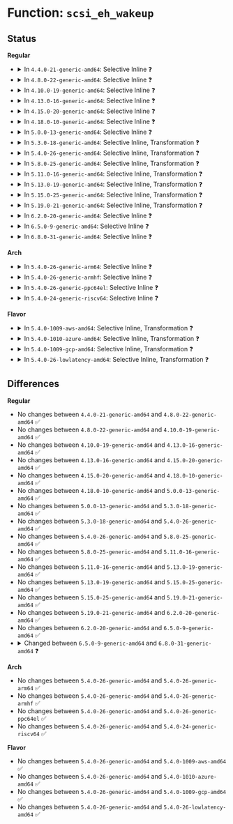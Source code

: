 # Function: <code>scsi_eh_wakeup</code>

## Status
<b>Regular</b>
<ul>
<li>
<details>
<summary>In <code>4.4.0-21-generic-amd64</code>: Selective Inline ❓</summary>

```c
void scsi_eh_wakeup(struct Scsi_Host * shost)
```

```json
{
  "name": "scsi_eh_wakeup",
  "collision_type": "Unique Global",
  "inline_type": "Selective",
  "funcs": [
    {
      "addr": 18446744071584791344,
      "name": "scsi_eh_wakeup",
      "external": true,
      "loc": "drivers/scsi/scsi_error.c:63",
      "file": "drivers/scsi/scsi_error.c",
      "inline": "not declared, inlined",
      "caller_inline": [],
      "caller_func": [
        "drivers/scsi/scsi_error.c:scsi_schedule_eh",
        "drivers/scsi/scsi_error.c:scsi_eh_scmd_add",
        "drivers/scsi/scsi_lib.c:scsi_device_unbusy"
      ]
    }
  ],
  "symbols": [
    {
      "addr": 18446744071584791344,
      "name": "scsi_eh_wakeup",
      "section": ".text",
      "bind": "STB_GLOBAL",
      "size": 161
    }
  ]
}
```
</details>
</li>
<li>
<details>
<summary>In <code>4.8.0-22-generic-amd64</code>: Selective Inline ❓</summary>

```c
void scsi_eh_wakeup(struct Scsi_Host * shost)
```

```json
{
  "name": "scsi_eh_wakeup",
  "collision_type": "Unique Global",
  "inline_type": "Selective",
  "funcs": [
    {
      "addr": 18446744071585151584,
      "name": "scsi_eh_wakeup",
      "external": true,
      "loc": "drivers/scsi/scsi_error.c:63",
      "file": "drivers/scsi/scsi_error.c",
      "inline": "not declared, inlined",
      "caller_inline": [],
      "caller_func": [
        "drivers/scsi/scsi_error.c:scsi_eh_scmd_add",
        "drivers/scsi/scsi_error.c:scsi_schedule_eh",
        "drivers/scsi/scsi_lib.c:scsi_device_unbusy"
      ]
    }
  ],
  "symbols": [
    {
      "addr": 18446744071585151584,
      "name": "scsi_eh_wakeup",
      "section": ".text",
      "bind": "STB_GLOBAL",
      "size": 154
    }
  ]
}
```
</details>
</li>
<li>
<details>
<summary>In <code>4.10.0-19-generic-amd64</code>: Selective Inline ❓</summary>

```c
void scsi_eh_wakeup(struct Scsi_Host * shost)
```

```json
{
  "name": "scsi_eh_wakeup",
  "collision_type": "Unique Global",
  "inline_type": "Selective",
  "funcs": [
    {
      "addr": 18446744071585345856,
      "name": "scsi_eh_wakeup",
      "external": true,
      "loc": "drivers/scsi/scsi_error.c:63",
      "file": "drivers/scsi/scsi_error.c",
      "inline": "not declared, inlined",
      "caller_inline": [],
      "caller_func": [
        "drivers/scsi/scsi_error.c:scsi_eh_scmd_add",
        "drivers/scsi/scsi_error.c:scsi_schedule_eh",
        "drivers/scsi/scsi_lib.c:scsi_device_unbusy"
      ]
    }
  ],
  "symbols": [
    {
      "addr": 18446744071585345856,
      "name": "scsi_eh_wakeup",
      "section": ".text",
      "bind": "STB_GLOBAL",
      "size": 154
    }
  ]
}
```
</details>
</li>
<li>
<details>
<summary>In <code>4.13.0-16-generic-amd64</code>: Selective Inline ❓</summary>

```c
void scsi_eh_wakeup(struct Scsi_Host * shost)
```

```json
{
  "name": "scsi_eh_wakeup",
  "collision_type": "Unique Global",
  "inline_type": "Selective",
  "funcs": [
    {
      "addr": 18446744071585431248,
      "name": "scsi_eh_wakeup",
      "external": true,
      "loc": "drivers/scsi/scsi_error.c:65",
      "file": "drivers/scsi/scsi_error.c",
      "inline": "not declared, inlined",
      "caller_inline": [],
      "caller_func": [
        "drivers/scsi/scsi_error.c:scsi_eh_scmd_add",
        "drivers/scsi/scsi_error.c:scsi_schedule_eh",
        "drivers/scsi/scsi_lib.c:scsi_device_unbusy"
      ]
    }
  ],
  "symbols": [
    {
      "addr": 18446744071585431248,
      "name": "scsi_eh_wakeup",
      "section": ".text",
      "bind": "STB_GLOBAL",
      "size": 152
    }
  ]
}
```
</details>
</li>
<li>
<details>
<summary>In <code>4.15.0-20-generic-amd64</code>: Selective Inline ❓</summary>

```c
void scsi_eh_wakeup(struct Scsi_Host * shost)
```

```json
{
  "name": "scsi_eh_wakeup",
  "collision_type": "Unique Global",
  "inline_type": "Selective",
  "funcs": [
    {
      "addr": 18446744071585861456,
      "name": "scsi_eh_wakeup",
      "external": true,
      "loc": "drivers/scsi/scsi_error.c:65",
      "file": "drivers/scsi/scsi_error.c",
      "inline": "not declared, inlined",
      "caller_inline": [],
      "caller_func": [
        "drivers/scsi/scsi_error.c:scsi_eh_inc_host_failed",
        "drivers/scsi/scsi_error.c:scsi_schedule_eh"
      ]
    }
  ],
  "symbols": [
    {
      "addr": 18446744071585861456,
      "name": "scsi_eh_wakeup",
      "section": ".text",
      "bind": "STB_GLOBAL",
      "size": 155
    }
  ]
}
```
</details>
</li>
<li>
<details>
<summary>In <code>4.18.0-10-generic-amd64</code>: Selective Inline ❓</summary>

```c
void scsi_eh_wakeup(struct Scsi_Host * shost)
```

```json
{
  "name": "scsi_eh_wakeup",
  "collision_type": "Unique Global",
  "inline_type": "Selective",
  "funcs": [
    {
      "addr": 18446744071586108016,
      "name": "scsi_eh_wakeup",
      "external": true,
      "loc": "drivers/scsi/scsi_error.c:65",
      "file": "drivers/scsi/scsi_error.c",
      "inline": "not declared, inlined",
      "caller_inline": [],
      "caller_func": [
        "drivers/scsi/scsi_error.c:scsi_eh_inc_host_failed",
        "drivers/scsi/scsi_error.c:scsi_schedule_eh"
      ]
    }
  ],
  "symbols": [
    {
      "addr": 18446744071586108016,
      "name": "scsi_eh_wakeup",
      "section": ".text",
      "bind": "STB_GLOBAL",
      "size": 154
    }
  ]
}
```
</details>
</li>
<li>
<details>
<summary>In <code>5.0.0-13-generic-amd64</code>: Selective Inline ❓</summary>

```c
void scsi_eh_wakeup(struct Scsi_Host * shost)
```

```json
{
  "name": "scsi_eh_wakeup",
  "collision_type": "Unique Global",
  "inline_type": "Selective",
  "funcs": [
    {
      "addr": 18446744071586254240,
      "name": "scsi_eh_wakeup",
      "external": true,
      "loc": "drivers/scsi/scsi_error.c:65",
      "file": "drivers/scsi/scsi_error.c",
      "inline": "not declared, inlined",
      "caller_inline": [],
      "caller_func": [
        "drivers/scsi/scsi_error.c:scsi_eh_inc_host_failed",
        "drivers/scsi/scsi_error.c:scsi_schedule_eh"
      ]
    }
  ],
  "symbols": [
    {
      "addr": 18446744071586254240,
      "name": "scsi_eh_wakeup",
      "section": ".text",
      "bind": "STB_GLOBAL",
      "size": 152
    }
  ]
}
```
</details>
</li>
<li>
<details>
<summary>In <code>5.3.0-18-generic-amd64</code>: Selective Inline, Transformation ❓</summary>

```c
void scsi_eh_wakeup(struct Scsi_Host * shost)
```

```json
{
  "name": "scsi_eh_wakeup",
  "collision_type": "Unique Global",
  "inline_type": "Selective",
  "funcs": [
    {
      "addr": 18446744071586502763,
      "name": "scsi_eh_wakeup",
      "external": true,
      "loc": "drivers/scsi/scsi_error.c:66",
      "file": "drivers/scsi/scsi_error.c",
      "inline": "not declared, inlined",
      "caller_inline": [],
      "caller_func": [
        "drivers/scsi/scsi_error.c:scsi_eh_inc_host_failed",
        "drivers/scsi/scsi_error.c:scsi_schedule_eh",
        "drivers/scsi/scsi_lib.c:scsi_dec_host_busy"
      ]
    }
  ],
  "symbols": [
    {
      "addr": 18446744071586502763,
      "name": "scsi_eh_wakeup.cold",
      "section": ".text",
      "bind": "STB_LOCAL",
      "size": 31
    },
    {
      "addr": 18446744071586496976,
      "name": "scsi_eh_wakeup",
      "section": ".text",
      "bind": "STB_GLOBAL",
      "size": 133
    }
  ]
}
```
</details>
</li>
<li>
<details>
<summary>In <code>5.4.0-26-generic-amd64</code>: Selective Inline, Transformation ❓</summary>

```c
void scsi_eh_wakeup(struct Scsi_Host * shost)
```

```json
{
  "name": "scsi_eh_wakeup",
  "collision_type": "Unique Global",
  "inline_type": "Selective",
  "funcs": [
    {
      "addr": 18446744071586650603,
      "name": "scsi_eh_wakeup",
      "external": true,
      "loc": "drivers/scsi/scsi_error.c:66",
      "file": "drivers/scsi/scsi_error.c",
      "inline": "not declared, inlined",
      "caller_inline": [],
      "caller_func": [
        "drivers/scsi/scsi_error.c:scsi_eh_inc_host_failed",
        "drivers/scsi/scsi_error.c:scsi_schedule_eh",
        "drivers/scsi/scsi_lib.c:scsi_dec_host_busy"
      ]
    }
  ],
  "symbols": [
    {
      "addr": 18446744071586650603,
      "name": "scsi_eh_wakeup.cold",
      "section": ".text",
      "bind": "STB_LOCAL",
      "size": 31
    },
    {
      "addr": 18446744071586644816,
      "name": "scsi_eh_wakeup",
      "section": ".text",
      "bind": "STB_GLOBAL",
      "size": 133
    }
  ]
}
```
</details>
</li>
<li>
<details>
<summary>In <code>5.8.0-25-generic-amd64</code>: Selective Inline, Transformation ❓</summary>

```c
void scsi_eh_wakeup(struct Scsi_Host * shost)
```

```json
{
  "name": "scsi_eh_wakeup",
  "collision_type": "Unique Global",
  "inline_type": "Selective",
  "funcs": [
    {
      "addr": 18446744071587447089,
      "name": "scsi_eh_wakeup",
      "external": true,
      "loc": "drivers/scsi/scsi_error.c:66",
      "file": "drivers/scsi/scsi_error.c",
      "inline": "not declared, inlined",
      "caller_inline": [],
      "caller_func": [
        "drivers/scsi/scsi_error.c:scsi_eh_inc_host_failed",
        "drivers/scsi/scsi_error.c:scsi_schedule_eh",
        "drivers/scsi/scsi_lib.c:scsi_device_unbusy"
      ]
    }
  ],
  "symbols": [
    {
      "addr": 18446744071587447089,
      "name": "scsi_eh_wakeup.cold",
      "section": ".text",
      "bind": "STB_LOCAL",
      "size": 31
    },
    {
      "addr": 18446744071587441728,
      "name": "scsi_eh_wakeup",
      "section": ".text",
      "bind": "STB_GLOBAL",
      "size": 133
    }
  ]
}
```
</details>
</li>
<li>
<details>
<summary>In <code>5.11.0-16-generic-amd64</code>: Selective Inline, Transformation ❓</summary>

```c
void scsi_eh_wakeup(struct Scsi_Host * shost)
```

```json
{
  "name": "scsi_eh_wakeup",
  "collision_type": "Unique Global",
  "inline_type": "Selective",
  "funcs": [
    {
      "addr": 18446744071591520249,
      "name": "scsi_eh_wakeup",
      "external": true,
      "loc": "drivers/scsi/scsi_error.c:66",
      "file": "drivers/scsi/scsi_error.c",
      "inline": "not declared, inlined",
      "caller_inline": [],
      "caller_func": [
        "drivers/scsi/scsi_error.c:scsi_eh_inc_host_failed",
        "drivers/scsi/scsi_error.c:scsi_schedule_eh",
        "drivers/scsi/scsi_lib.c:scsi_dec_host_busy"
      ]
    }
  ],
  "symbols": [
    {
      "addr": 18446744071591520249,
      "name": "scsi_eh_wakeup.cold",
      "section": ".text",
      "bind": "STB_LOCAL",
      "size": 31
    },
    {
      "addr": 18446744071587510352,
      "name": "scsi_eh_wakeup",
      "section": ".text",
      "bind": "STB_GLOBAL",
      "size": 115
    }
  ]
}
```
</details>
</li>
<li>
<details>
<summary>In <code>5.13.0-19-generic-amd64</code>: Selective Inline, Transformation ❓</summary>

```c
void scsi_eh_wakeup(struct Scsi_Host * shost)
```

```json
{
  "name": "scsi_eh_wakeup",
  "collision_type": "Unique Global",
  "inline_type": "Selective",
  "funcs": [
    {
      "addr": 18446744071591462100,
      "name": "scsi_eh_wakeup",
      "external": true,
      "loc": "drivers/scsi/scsi_error.c:66",
      "file": "drivers/scsi/scsi_error.c",
      "inline": "not declared, inlined",
      "caller_inline": [],
      "caller_func": [
        "drivers/scsi/scsi_error.c:scsi_eh_inc_host_failed",
        "drivers/scsi/scsi_error.c:scsi_schedule_eh",
        "drivers/scsi/scsi_lib.c:scsi_dec_host_busy"
      ]
    }
  ],
  "symbols": [
    {
      "addr": 18446744071591462100,
      "name": "scsi_eh_wakeup.cold",
      "section": ".text",
      "bind": "STB_LOCAL",
      "size": 31
    },
    {
      "addr": 18446744071587392000,
      "name": "scsi_eh_wakeup",
      "section": ".text",
      "bind": "STB_GLOBAL",
      "size": 115
    }
  ]
}
```
</details>
</li>
<li>
<details>
<summary>In <code>5.15.0-25-generic-amd64</code>: Selective Inline, Transformation ❓</summary>

```c
void scsi_eh_wakeup(struct Scsi_Host * shost)
```

```json
{
  "name": "scsi_eh_wakeup",
  "collision_type": "Unique Global",
  "inline_type": "Selective",
  "funcs": [
    {
      "addr": 18446744071592526734,
      "name": "scsi_eh_wakeup",
      "external": true,
      "loc": "drivers/scsi/scsi_error.c:66",
      "file": "drivers/scsi/scsi_error.c",
      "inline": "not declared, inlined",
      "caller_inline": [],
      "caller_func": [
        "drivers/scsi/scsi_error.c:scsi_eh_inc_host_failed",
        "drivers/scsi/scsi_error.c:scsi_schedule_eh",
        "drivers/scsi/scsi_lib.c:scsi_dec_host_busy"
      ]
    }
  ],
  "symbols": [
    {
      "addr": 18446744071592526734,
      "name": "scsi_eh_wakeup.cold",
      "section": ".text",
      "bind": "STB_LOCAL",
      "size": 31
    },
    {
      "addr": 18446744071587963728,
      "name": "scsi_eh_wakeup",
      "section": ".text",
      "bind": "STB_GLOBAL",
      "size": 115
    }
  ]
}
```
</details>
</li>
<li>
<details>
<summary>In <code>5.19.0-21-generic-amd64</code>: Selective Inline, Transformation ❓</summary>

```c
void scsi_eh_wakeup(struct Scsi_Host * shost)
```

```json
{
  "name": "scsi_eh_wakeup",
  "collision_type": "Unique Global",
  "inline_type": "Selective",
  "funcs": [
    {
      "addr": 18446744071594398413,
      "name": "scsi_eh_wakeup",
      "external": true,
      "loc": "drivers/scsi/scsi_error.c:64",
      "file": "drivers/scsi/scsi_error.c",
      "inline": "not declared, inlined",
      "caller_inline": [],
      "caller_func": [
        "drivers/scsi/scsi_error.c:scsi_eh_inc_host_failed",
        "drivers/scsi/scsi_error.c:scsi_schedule_eh",
        "drivers/scsi/scsi_lib.c:scsi_dec_host_busy"
      ]
    }
  ],
  "symbols": [
    {
      "addr": 18446744071594398413,
      "name": "scsi_eh_wakeup.cold",
      "section": ".text",
      "bind": "STB_LOCAL",
      "size": 31
    },
    {
      "addr": 18446744071589319616,
      "name": "scsi_eh_wakeup",
      "section": ".text",
      "bind": "STB_GLOBAL",
      "size": 160
    }
  ]
}
```
</details>
</li>
<li>
<details>
<summary>In <code>6.2.0-20-generic-amd64</code>: Selective Inline ❓</summary>

```c
void scsi_eh_wakeup(struct Scsi_Host * shost)
```

```json
{
  "name": "scsi_eh_wakeup",
  "collision_type": "Unique Global",
  "inline_type": "Selective",
  "funcs": [
    {
      "addr": 18446744071590885232,
      "name": "scsi_eh_wakeup",
      "external": true,
      "loc": "drivers/scsi/scsi_error.c:64",
      "file": "drivers/scsi/scsi_error.c",
      "inline": "not declared, inlined",
      "caller_inline": [],
      "caller_func": [
        "drivers/scsi/scsi_error.c:scsi_eh_inc_host_failed",
        "drivers/scsi/scsi_error.c:scsi_schedule_eh",
        "drivers/scsi/scsi_lib.c:scsi_dec_host_busy"
      ]
    }
  ],
  "symbols": [
    {
      "addr": 18446744071590885232,
      "name": "scsi_eh_wakeup",
      "section": ".text",
      "bind": "STB_GLOBAL",
      "size": 166
    }
  ]
}
```
</details>
</li>
<li>
<details>
<summary>In <code>6.5.0-9-generic-amd64</code>: Selective Inline ❓</summary>

```c
void scsi_eh_wakeup(struct Scsi_Host * shost)
```

```json
{
  "name": "scsi_eh_wakeup",
  "collision_type": "Unique Global",
  "inline_type": "Selective",
  "funcs": [
    {
      "addr": 18446744071591228544,
      "name": "scsi_eh_wakeup",
      "external": true,
      "loc": "drivers/scsi/scsi_error.c:64",
      "file": "drivers/scsi/scsi_error.c",
      "inline": "not declared, inlined",
      "caller_inline": [],
      "caller_func": [
        "drivers/scsi/scsi_error.c:scsi_eh_inc_host_failed",
        "drivers/scsi/scsi_error.c:scsi_schedule_eh",
        "drivers/scsi/scsi_lib.c:scsi_dec_host_busy"
      ]
    }
  ],
  "symbols": [
    {
      "addr": 18446744071591228544,
      "name": "scsi_eh_wakeup",
      "section": ".text",
      "bind": "STB_GLOBAL",
      "size": 166
    }
  ]
}
```
</details>
</li>
<li>
<details>
<summary>In <code>6.8.0-31-generic-amd64</code>: Selective Inline ❓</summary>

```c
void scsi_eh_wakeup(struct Scsi_Host * shost, unsigned int busy)
```

```json
{
  "name": "scsi_eh_wakeup",
  "collision_type": "Unique Global",
  "inline_type": "Selective",
  "funcs": [
    {
      "addr": 18446744071591575712,
      "name": "scsi_eh_wakeup",
      "external": true,
      "loc": "drivers/scsi/scsi_error.c:64",
      "file": "drivers/scsi/scsi_error.c",
      "inline": "not declared, inlined",
      "caller_inline": [],
      "caller_func": [
        "drivers/scsi/scsi_error.c:scsi_eh_inc_host_failed",
        "drivers/scsi/scsi_error.c:scsi_schedule_eh",
        "drivers/scsi/scsi_lib.c:scsi_dec_host_busy"
      ]
    }
  ],
  "symbols": [
    {
      "addr": 18446744071591575712,
      "name": "scsi_eh_wakeup",
      "section": ".text",
      "bind": "STB_GLOBAL",
      "size": 174
    }
  ]
}
```
</details>
</li>
</ul>
<b>Arch</b>
<ul>
<li>
<details>
<summary>In <code>5.4.0-26-generic-arm64</code>: Selective Inline ❓</summary>

```c
void scsi_eh_wakeup(struct Scsi_Host * shost)
```

```json
{
  "name": "scsi_eh_wakeup",
  "collision_type": "Unique Global",
  "inline_type": "Selective",
  "funcs": [
    {
      "addr": 18446603336499541336,
      "name": "scsi_eh_wakeup",
      "external": true,
      "loc": "drivers/scsi/scsi_error.c:66",
      "file": "drivers/scsi/scsi_error.c",
      "inline": "not declared, inlined",
      "caller_inline": [],
      "caller_func": [
        "drivers/scsi/scsi_error.c:scsi_eh_inc_host_failed",
        "drivers/scsi/scsi_error.c:scsi_schedule_eh",
        "drivers/scsi/scsi_lib.c:scsi_dec_host_busy"
      ]
    }
  ],
  "symbols": [
    {
      "addr": 18446603336499541336,
      "name": "scsi_eh_wakeup",
      "section": ".text",
      "bind": "STB_GLOBAL",
      "size": 216
    }
  ]
}
```
</details>
</li>
<li>
<details>
<summary>In <code>5.4.0-26-generic-armhf</code>: Selective Inline ❓</summary>

```c
void scsi_eh_wakeup(struct Scsi_Host * shost)
```

```json
{
  "name": "scsi_eh_wakeup",
  "collision_type": "Unique Global",
  "inline_type": "Selective",
  "funcs": [
    {
      "addr": 3232006464,
      "name": "scsi_eh_wakeup",
      "external": true,
      "loc": "drivers/scsi/scsi_error.c:66",
      "file": "drivers/scsi/scsi_error.c",
      "inline": "not declared, inlined",
      "caller_inline": [],
      "caller_func": [
        "drivers/scsi/scsi_error.c:scsi_eh_inc_host_failed",
        "drivers/scsi/scsi_error.c:scsi_schedule_eh",
        "drivers/scsi/scsi_lib.c:scsi_dec_host_busy"
      ]
    }
  ],
  "symbols": [
    {
      "addr": 3232006464,
      "name": "scsi_eh_wakeup",
      "section": ".text",
      "bind": "STB_GLOBAL",
      "size": 224
    }
  ]
}
```
</details>
</li>
<li>
<details>
<summary>In <code>5.4.0-26-generic-ppc64el</code>: Selective Inline ❓</summary>

```c
void scsi_eh_wakeup(struct Scsi_Host * shost)
```

```json
{
  "name": "scsi_eh_wakeup",
  "collision_type": "Unique Global",
  "inline_type": "Selective",
  "funcs": [
    {
      "addr": 13835058055292834032,
      "name": "scsi_eh_wakeup",
      "external": true,
      "loc": "drivers/scsi/scsi_error.c:66",
      "file": "drivers/scsi/scsi_error.c",
      "inline": "not declared, inlined",
      "caller_inline": [],
      "caller_func": [
        "drivers/scsi/scsi_error.c:scsi_eh_inc_host_failed",
        "drivers/scsi/scsi_error.c:scsi_schedule_eh",
        "drivers/scsi/scsi_lib.c:scsi_dec_host_busy"
      ]
    }
  ],
  "symbols": [
    {
      "addr": 13835058055292834032,
      "name": "scsi_eh_wakeup",
      "section": ".text",
      "bind": "STB_GLOBAL",
      "size": 268
    }
  ]
}
```
</details>
</li>
<li>
<details>
<summary>In <code>5.4.0-24-generic-riscv64</code>: Selective Inline ❓</summary>

```c
void scsi_eh_wakeup(struct Scsi_Host * shost)
```

```json
{
  "name": "scsi_eh_wakeup",
  "collision_type": "Unique Global",
  "inline_type": "Selective",
  "funcs": [
    {
      "addr": 18446743936276743464,
      "name": "scsi_eh_wakeup",
      "external": true,
      "loc": "drivers/scsi/scsi_error.c:66",
      "file": "drivers/scsi/scsi_error.c",
      "inline": "not declared, inlined",
      "caller_inline": [],
      "caller_func": [
        "drivers/scsi/scsi_error.c:scsi_eh_inc_host_failed",
        "drivers/scsi/scsi_error.c:scsi_schedule_eh",
        "drivers/scsi/scsi_lib.c:scsi_dec_host_busy"
      ]
    }
  ],
  "symbols": [
    {
      "addr": 18446743936276743464,
      "name": "scsi_eh_wakeup",
      "section": ".text",
      "bind": "STB_GLOBAL",
      "size": 198
    }
  ]
}
```
</details>
</li>
</ul>
<b>Flavor</b>
<ul>
<li>
<details>
<summary>In <code>5.4.0-1009-aws-amd64</code>: Selective Inline, Transformation ❓</summary>

```c
void scsi_eh_wakeup(struct Scsi_Host * shost)
```

```json
{
  "name": "scsi_eh_wakeup",
  "collision_type": "Unique Global",
  "inline_type": "Selective",
  "funcs": [
    {
      "addr": 18446744071586341083,
      "name": "scsi_eh_wakeup",
      "external": true,
      "loc": "drivers/scsi/scsi_error.c:66",
      "file": "drivers/scsi/scsi_error.c",
      "inline": "not declared, inlined",
      "caller_inline": [],
      "caller_func": [
        "drivers/scsi/scsi_error.c:scsi_eh_inc_host_failed",
        "drivers/scsi/scsi_error.c:scsi_schedule_eh",
        "drivers/scsi/scsi_lib.c:scsi_dec_host_busy"
      ]
    }
  ],
  "symbols": [
    {
      "addr": 18446744071586341083,
      "name": "scsi_eh_wakeup.cold",
      "section": ".text",
      "bind": "STB_LOCAL",
      "size": 31
    },
    {
      "addr": 18446744071586335296,
      "name": "scsi_eh_wakeup",
      "section": ".text",
      "bind": "STB_GLOBAL",
      "size": 133
    }
  ]
}
```
</details>
</li>
<li>
<details>
<summary>In <code>5.4.0-1010-azure-amd64</code>: Selective Inline, Transformation ❓</summary>

```c
void scsi_eh_wakeup(struct Scsi_Host * shost)
```

```json
{
  "name": "scsi_eh_wakeup",
  "collision_type": "Unique Global",
  "inline_type": "Selective",
  "funcs": [
    {
      "addr": 18446744071586182411,
      "name": "scsi_eh_wakeup",
      "external": true,
      "loc": "drivers/scsi/scsi_error.c:66",
      "file": "drivers/scsi/scsi_error.c",
      "inline": "not declared, inlined",
      "caller_inline": [],
      "caller_func": [
        "drivers/scsi/scsi_error.c:scsi_eh_inc_host_failed",
        "drivers/scsi/scsi_error.c:scsi_schedule_eh",
        "drivers/scsi/scsi_lib.c:scsi_dec_host_busy"
      ]
    }
  ],
  "symbols": [
    {
      "addr": 18446744071586182411,
      "name": "scsi_eh_wakeup.cold",
      "section": ".text",
      "bind": "STB_LOCAL",
      "size": 31
    },
    {
      "addr": 18446744071586176624,
      "name": "scsi_eh_wakeup",
      "section": ".text",
      "bind": "STB_GLOBAL",
      "size": 133
    }
  ]
}
```
</details>
</li>
<li>
<details>
<summary>In <code>5.4.0-1009-gcp-amd64</code>: Selective Inline, Transformation ❓</summary>

```c
void scsi_eh_wakeup(struct Scsi_Host * shost)
```

```json
{
  "name": "scsi_eh_wakeup",
  "collision_type": "Unique Global",
  "inline_type": "Selective",
  "funcs": [
    {
      "addr": 18446744071586598571,
      "name": "scsi_eh_wakeup",
      "external": true,
      "loc": "drivers/scsi/scsi_error.c:66",
      "file": "drivers/scsi/scsi_error.c",
      "inline": "not declared, inlined",
      "caller_inline": [],
      "caller_func": [
        "drivers/scsi/scsi_error.c:scsi_eh_inc_host_failed",
        "drivers/scsi/scsi_error.c:scsi_schedule_eh",
        "drivers/scsi/scsi_lib.c:scsi_dec_host_busy"
      ]
    }
  ],
  "symbols": [
    {
      "addr": 18446744071586598571,
      "name": "scsi_eh_wakeup.cold",
      "section": ".text",
      "bind": "STB_LOCAL",
      "size": 31
    },
    {
      "addr": 18446744071586592784,
      "name": "scsi_eh_wakeup",
      "section": ".text",
      "bind": "STB_GLOBAL",
      "size": 133
    }
  ]
}
```
</details>
</li>
<li>
<details>
<summary>In <code>5.4.0-26-lowlatency-amd64</code>: Selective Inline, Transformation ❓</summary>

```c
void scsi_eh_wakeup(struct Scsi_Host * shost)
```

```json
{
  "name": "scsi_eh_wakeup",
  "collision_type": "Unique Global",
  "inline_type": "Selective",
  "funcs": [
    {
      "addr": 18446744071586710827,
      "name": "scsi_eh_wakeup",
      "external": true,
      "loc": "drivers/scsi/scsi_error.c:66",
      "file": "drivers/scsi/scsi_error.c",
      "inline": "not declared, inlined",
      "caller_inline": [],
      "caller_func": [
        "drivers/scsi/scsi_error.c:scsi_eh_inc_host_failed",
        "drivers/scsi/scsi_error.c:scsi_schedule_eh",
        "drivers/scsi/scsi_lib.c:scsi_dec_host_busy"
      ]
    }
  ],
  "symbols": [
    {
      "addr": 18446744071586710827,
      "name": "scsi_eh_wakeup.cold",
      "section": ".text",
      "bind": "STB_LOCAL",
      "size": 31
    },
    {
      "addr": 18446744071586704992,
      "name": "scsi_eh_wakeup",
      "section": ".text",
      "bind": "STB_GLOBAL",
      "size": 154
    }
  ]
}
```
</details>
</li>
</ul>

## Differences
<b>Regular</b>
<ul>
<li>
No changes between <code>4.4.0-21-generic-amd64</code> and <code>4.8.0-22-generic-amd64</code> ✅
</li>
<li>
No changes between <code>4.8.0-22-generic-amd64</code> and <code>4.10.0-19-generic-amd64</code> ✅
</li>
<li>
No changes between <code>4.10.0-19-generic-amd64</code> and <code>4.13.0-16-generic-amd64</code> ✅
</li>
<li>
No changes between <code>4.13.0-16-generic-amd64</code> and <code>4.15.0-20-generic-amd64</code> ✅
</li>
<li>
No changes between <code>4.15.0-20-generic-amd64</code> and <code>4.18.0-10-generic-amd64</code> ✅
</li>
<li>
No changes between <code>4.18.0-10-generic-amd64</code> and <code>5.0.0-13-generic-amd64</code> ✅
</li>
<li>
No changes between <code>5.0.0-13-generic-amd64</code> and <code>5.3.0-18-generic-amd64</code> ✅
</li>
<li>
No changes between <code>5.3.0-18-generic-amd64</code> and <code>5.4.0-26-generic-amd64</code> ✅
</li>
<li>
No changes between <code>5.4.0-26-generic-amd64</code> and <code>5.8.0-25-generic-amd64</code> ✅
</li>
<li>
No changes between <code>5.8.0-25-generic-amd64</code> and <code>5.11.0-16-generic-amd64</code> ✅
</li>
<li>
No changes between <code>5.11.0-16-generic-amd64</code> and <code>5.13.0-19-generic-amd64</code> ✅
</li>
<li>
No changes between <code>5.13.0-19-generic-amd64</code> and <code>5.15.0-25-generic-amd64</code> ✅
</li>
<li>
No changes between <code>5.15.0-25-generic-amd64</code> and <code>5.19.0-21-generic-amd64</code> ✅
</li>
<li>
No changes between <code>5.19.0-21-generic-amd64</code> and <code>6.2.0-20-generic-amd64</code> ✅
</li>
<li>
No changes between <code>6.2.0-20-generic-amd64</code> and <code>6.5.0-9-generic-amd64</code> ✅
</li>
<li>
<details>
<summary>Changed between <code>6.5.0-9-generic-amd64</code> and <code>6.8.0-31-generic-amd64</code> ❓</summary>
<ul>
<li>
<b>Param added. </b>
<code>unsigned int busy</code>
</li>
</ul>
</details>
</li>
</ul>
<b>Arch</b>
<ul>
<li>
No changes between <code>5.4.0-26-generic-amd64</code> and <code>5.4.0-26-generic-arm64</code> ✅
</li>
<li>
No changes between <code>5.4.0-26-generic-amd64</code> and <code>5.4.0-26-generic-armhf</code> ✅
</li>
<li>
No changes between <code>5.4.0-26-generic-amd64</code> and <code>5.4.0-26-generic-ppc64el</code> ✅
</li>
<li>
No changes between <code>5.4.0-26-generic-amd64</code> and <code>5.4.0-24-generic-riscv64</code> ✅
</li>
</ul>
<b>Flavor</b>
<ul>
<li>
No changes between <code>5.4.0-26-generic-amd64</code> and <code>5.4.0-1009-aws-amd64</code> ✅
</li>
<li>
No changes between <code>5.4.0-26-generic-amd64</code> and <code>5.4.0-1010-azure-amd64</code> ✅
</li>
<li>
No changes between <code>5.4.0-26-generic-amd64</code> and <code>5.4.0-1009-gcp-amd64</code> ✅
</li>
<li>
No changes between <code>5.4.0-26-generic-amd64</code> and <code>5.4.0-26-lowlatency-amd64</code> ✅
</li>
</ul>

